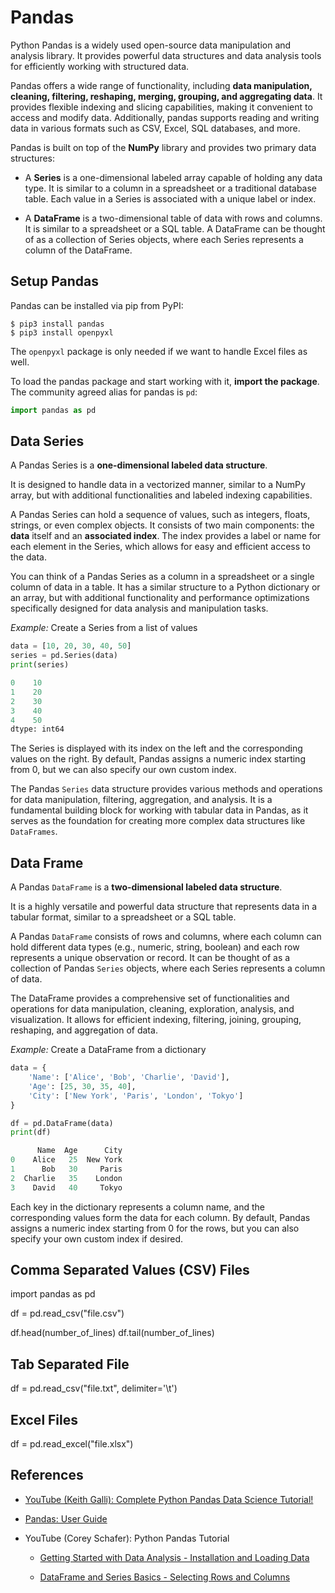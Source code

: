 # Pandas

Python Pandas is a widely used open-source data manipulation and analysis library. It provides powerful data structures and data analysis tools for efficiently working with structured data. 

Pandas offers a wide range of functionality, including **data manipulation, cleaning, filtering, reshaping, merging, grouping, and aggregating data**. 
It provides flexible indexing and slicing capabilities, making it convenient to access and modify data. Additionally, pandas supports reading and writing data in various formats such as CSV, Excel, SQL databases, and more.

Pandas is built on top of the **NumPy** library and provides two primary data structures: 

* A **Series** is a one-dimensional labeled array capable of holding any data type. It is similar to a column in a spreadsheet or a traditional database table. Each value in a Series is associated with a unique label or index.

* A **DataFrame** is a two-dimensional table of data with rows and columns. It is similar to a spreadsheet or a SQL table. A DataFrame can be thought of as a collection of Series objects, where each Series represents a column of the DataFrame.

## Setup Pandas

Pandas can be installed via pip from PyPI:

```
$ pip3 install pandas
$ pip3 install openpyxl
```
The `openpyxl` package is only needed if we want to handle Excel files as well.

To load the pandas package and start working with it, **import the package**. 
The community agreed alias for pandas is `pd`:

```Python
import pandas as pd
```

## Data Series

A Pandas Series is a **one-dimensional labeled data structure**. 

It is designed to handle data in a vectorized manner, similar to a NumPy array, but with additional functionalities and labeled indexing capabilities.

A Pandas Series can hold a sequence of values, such as integers, floats, strings, or even complex objects. 
It consists of two main components: the **data** itself and an **associated index**. 
The index provides a label or name for each element in the Series, which allows for easy and efficient access to the data.

You can think of a Pandas Series as a column in a spreadsheet or a single column of data in a table. 
It has a similar structure to a Python dictionary or an array, but with additional functionality and performance optimizations specifically designed for data analysis and manipulation tasks.

_Example:_ Create a Series from a list of values

```Python
data = [10, 20, 30, 40, 50]
series = pd.Series(data)
print(series)

0    10
1    20
2    30
3    40
4    50
dtype: int64
```
The Series is displayed with its index on the left and the corresponding values on the right. 
By default, Pandas assigns a numeric index starting from 0, but we can also specify our own custom 
index.

The Pandas `Series` data structure provides various methods and operations for data manipulation, filtering, aggregation, and analysis. 
It is a fundamental building block for working with tabular data in Pandas, as it serves as the foundation 
for creating more complex data structures like `DataFrames`.


## Data Frame
A Pandas `DataFrame` is a **two-dimensional labeled data structure**. 

It is a highly versatile and powerful data structure that represents data in a tabular format, 
similar to a spreadsheet or a SQL table.

A Pandas `DataFrame` consists of rows and columns, where each column can hold different data types 
(e.g., numeric, string, boolean) and each row represents a unique observation or record. 
It can be thought of as a collection of Pandas `Series` objects, where each Series represents a column of data.

The DataFrame provides a comprehensive set of functionalities and operations for data manipulation, cleaning, exploration, analysis, and visualization. It allows for efficient indexing, filtering, joining, grouping, reshaping, and aggregation of data.

_Example:_ Create a DataFrame from a dictionary

```Python
data = {
    'Name': ['Alice', 'Bob', 'Charlie', 'David'],
    'Age': [25, 30, 35, 40],
    'City': ['New York', 'Paris', 'London', 'Tokyo']
}

df = pd.DataFrame(data)
print(df)

      Name  Age      City
0    Alice   25  New York
1      Bob   30     Paris
2  Charlie   35    London
3    David   40     Tokyo
```

Each key in the dictionary represents a column name, and the corresponding values form the data for each column. 
By default, Pandas assigns a numeric index starting from 0 for the rows, but you can also specify your own custom index if desired.



## Comma Separated Values (CSV) Files 

import pandas as pd

df = pd.read_csv("file.csv")

df.head(number_of_lines)
df.tail(number_of_lines)


## Tab Separated File

df = pd.read_csv("file.txt", delimiter='\t')



## Excel Files 

df = pd.read_excel("file.xlsx")


## References
* [YouTube (Keith Galli): Complete Python Pandas Data Science Tutorial!](https://youtu.be/vmEHCJofslg)

* [Pandas: User Guide](https://pandas.pydata.org/docs/user_guide/index.html)

* YouTube (Corey Schafer): Python Pandas Tutorial
    * [Getting Started with Data Analysis - Installation and Loading Data](https://youtu.be/ZyhVh-qRZPA)

    * [DataFrame and Series Basics - Selecting Rows and Columns](https://youtu.be/zmdjNSmRXF4)


